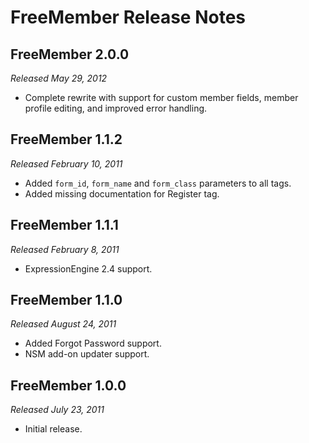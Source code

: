 # FreeMember Release Notes

## FreeMember 2.0.0
*Released May 29, 2012*

* Complete rewrite with support for custom member fields, member profile editing, and improved error handling.

## FreeMember 1.1.2
*Released February 10, 2011*

* Added `form_id`, `form_name` and `form_class` parameters to all tags.
* Added missing documentation for Register tag.

## FreeMember 1.1.1
*Released February 8, 2011*

* ExpressionEngine 2.4 support.

## FreeMember 1.1.0
*Released August 24, 2011*

* Added Forgot Password support.
* NSM add-on updater support.

## FreeMember 1.0.0
*Released July 23, 2011*

* Initial release.
